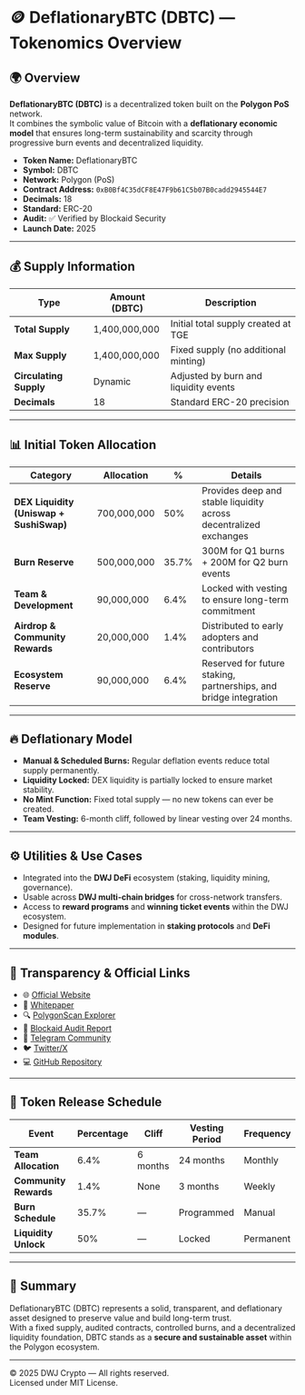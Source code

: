 # 🪙 DeflationaryBTC (DBTC) — Tokenomics Overview

## 🌍 Overview
**DeflationaryBTC (DBTC)** is a decentralized token built on the **Polygon PoS** network.  
It combines the symbolic value of Bitcoin with a **deflationary economic model** that ensures long-term sustainability and scarcity through progressive burn events and decentralized liquidity.

- **Token Name:** DeflationaryBTC  
- **Symbol:** DBTC  
- **Network:** Polygon (PoS)  
- **Contract Address:** `0xB0Bf4C35dCF8E47F9b61C5b07B0cadd2945544E7`  
- **Decimals:** 18  
- **Standard:** ERC-20  
- **Audit:** ✅ Verified by Blockaid Security  
- **Launch Date:** 2025  

---

## 💰 Supply Information

| Type | Amount (DBTC) | Description |
|------|----------------|-------------|
| **Total Supply** | 1,400,000,000 | Initial total supply created at TGE |
| **Max Supply** | 1,400,000,000 | Fixed supply (no additional minting) |
| **Circulating Supply** | Dynamic | Adjusted by burn and liquidity events |
| **Decimals** | 18 | Standard ERC-20 precision |

---

## 📊 Initial Token Allocation

| Category | Allocation | % | Details |
|-----------|-------------|---|----------|
| **DEX Liquidity (Uniswap + SushiSwap)** | 700,000,000 | 50% | Provides deep and stable liquidity across decentralized exchanges |
| **Burn Reserve** | 500,000,000 | 35.7% | 300M for Q1 burns + 200M for Q2 burn events |
| **Team & Development** | 90,000,000 | 6.4% | Locked with vesting to ensure long-term commitment |
| **Airdrop & Community Rewards** | 20,000,000 | 1.4% | Distributed to early adopters and contributors |
| **Ecosystem Reserve** | 90,000,000 | 6.4% | Reserved for future staking, partnerships, and bridge integration |

---

## 🔥 Deflationary Model

- **Manual & Scheduled Burns:** Regular deflation events reduce total supply permanently.  
- **Liquidity Locked:** DEX liquidity is partially locked to ensure market stability.  
- **No Mint Function:** Fixed total supply — no new tokens can ever be created.  
- **Team Vesting:** 6-month cliff, followed by linear vesting over 24 months.  

---

## ⚙️ Utilities & Use Cases

- Integrated into the **DWJ DeFi** ecosystem (staking, liquidity mining, governance).  
- Usable across **DWJ multi-chain bridges** for cross-network transfers.  
- Access to **reward programs** and **winning ticket events** within the DWJ ecosystem.  
- Designed for future implementation in **staking protocols** and **DeFi modules**.  

---

## 🔗 Transparency & Official Links

- 🌐 [Official Website](https://dwjcrypto.com)  
- 📜 [Whitepaper](https://dwjcrypto.com/whitepaper)  
- 🔍 [PolygonScan Explorer](https://polygonscan.com/token/0xB0Bf4C35dCF8E47F9b61C5b07B0cadd2945544E7)  
- 🧪 [Blockaid Audit Report](https://dwjcrypto.com/audit/blockaid)  
- 💬 [Telegram Community](https://t.me/dwjcrypto)  
- 🐦 [Twitter/X](https://x.com/dwjcrypto)  
- 💻 [GitHub Repository](https://github.com/dwjcrypto)  

---

## 📅 Token Release Schedule

| Event | Percentage | Cliff | Vesting Period | Frequency |
|--------|-------------|--------|----------------|-------------|
| **Team Allocation** | 6.4% | 6 months | 24 months | Monthly |
| **Community Rewards** | 1.4% | None | 3 months | Weekly |
| **Burn Schedule** | 35.7% | — | Programmed | Manual |
| **Liquidity Unlock** | 50% | — | Locked | Permanent |

---

## 🧭 Summary

DeflationaryBTC (DBTC) represents a solid, transparent, and deflationary asset designed to preserve value and build long-term trust.  
With a fixed supply, audited contracts, controlled burns, and a decentralized liquidity foundation, DBTC stands as a **secure and sustainable asset** within the Polygon ecosystem.

---

© 2025 DWJ Crypto — All rights reserved.  
Licensed under MIT License.  
